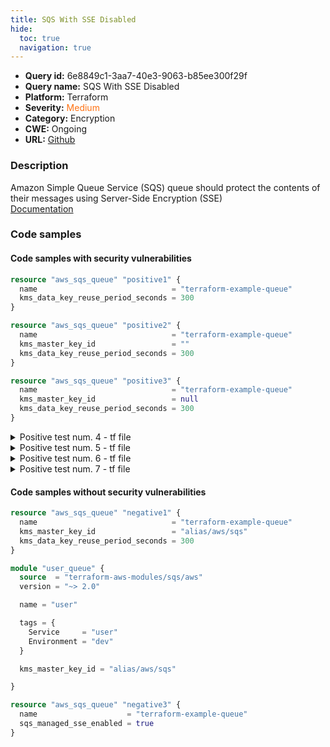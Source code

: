 ```yaml
---
title: SQS With SSE Disabled
hide:
  toc: true
  navigation: true
---
```


-   **Query id:** 6e8849c1-3aa7-40e3-9063-b85ee300f29f
-   **Query name:** SQS With SSE Disabled
-   **Platform:** Terraform
-   **Severity:** <span style="color:#ff7213">Medium</span>
-   **Category:** Encryption
-   **CWE:** Ongoing
-   **URL:** [Github](https://github.com/DataDog/kics/tree/master/assets/queries/terraform/aws/sqs_with_sse_disabled)

### Description
Amazon Simple Queue Service (SQS) queue should protect the contents of their messages using Server-Side Encryption (SSE)<br>
[Documentation](https://registry.terraform.io/providers/hashicorp/aws/latest/docs/resources/sqs_queue)

### Code samples
#### Code samples with security vulnerabilities
```tf title="Positive test num. 1 - tf file" hl_lines="1"
resource "aws_sqs_queue" "positive1" {
  name                              = "terraform-example-queue"
  kms_data_key_reuse_period_seconds = 300
}

```
```tf title="Positive test num. 2 - tf file" hl_lines="3"
resource "aws_sqs_queue" "positive2" {
  name                              = "terraform-example-queue"
  kms_master_key_id                 = ""
  kms_data_key_reuse_period_seconds = 300
}


```
```tf title="Positive test num. 3 - tf file" hl_lines="1"
resource "aws_sqs_queue" "positive3" {
  name                              = "terraform-example-queue"
  kms_master_key_id                 = null
  kms_data_key_reuse_period_seconds = 300
}

```
<details><summary>Positive test num. 4 - tf file</summary>

```tf hl_lines="1"
module "user_queue" {
  source  = "terraform-aws-modules/sqs/aws"
  version = "~> 2.0"

  name = "user"

  tags = {
    Service     = "user"
    Environment = "dev"
  }
}

```
</details>
<details><summary>Positive test num. 5 - tf file</summary>

```tf hl_lines="12"
module "user_queue" {
  source  = "terraform-aws-modules/sqs/aws"
  version = "~> 2.0"

  name = "user"

  tags = {
    Service     = "user"
    Environment = "dev"
  }

  kms_master_key_id = ""
}

```
</details>
<details><summary>Positive test num. 6 - tf file</summary>

```tf hl_lines="1"
module "user_queue" {
  source  = "terraform-aws-modules/sqs/aws"
  version = "~> 2.0"

  name = "user"

  tags = {
    Service     = "user"
    Environment = "dev"
  }

  kms_master_key_id = null

}

```
</details>
<details><summary>Positive test num. 7 - tf file</summary>

```tf hl_lines="3"
resource "aws_sqs_queue" "positive7" {
  name                    = "terraform-example-queue"
  sqs_managed_sse_enabled = false
}

```
</details>


#### Code samples without security vulnerabilities
```tf title="Negative test num. 1 - tf file"
resource "aws_sqs_queue" "negative1" {
  name                              = "terraform-example-queue"
  kms_master_key_id                 = "alias/aws/sqs"
  kms_data_key_reuse_period_seconds = 300
}

```
```tf title="Negative test num. 2 - tf file"
module "user_queue" {
  source  = "terraform-aws-modules/sqs/aws"
  version = "~> 2.0"

  name = "user"

  tags = {
    Service     = "user"
    Environment = "dev"
  }

  kms_master_key_id = "alias/aws/sqs"

}

```
```tf title="Negative test num. 3 - tf file"
resource "aws_sqs_queue" "negative3" {
  name                    = "terraform-example-queue"
  sqs_managed_sse_enabled = true
}

```

